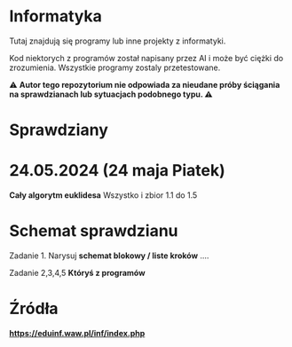 # Informatyka
Tutaj znajdują się programy lub inne projekty z informatyki.

Kod niektorych z programów został napisany przez AI i może być ciężki do zrozumienia. Wszystkie programy zostaly przetestowane.

:warning: **Autor tego repozytorium nie odpowiada za nieudane próby ściągania na sprawdzianach lub sytuacjach podobnego typu. :warning:**
# Sprawdziany

<!-- Kazdy sprawdzian na godzinę 5 zadan jeden obowiązkowy lub dwa z algorytmow, 2 z c++ i 2 z pythona -->

<!-- # 05.03.2024  (5 marca Wtorek) -->
<!--  **Liczby pierwsze i złożone** -->
<!--  Zestawy zadań: Operacje wyjscia wejscia, instrukcje warunkowe -->
<!-- # 19.03.2024  (19 marca Wtorek) -->
<!-- **Sito Erastotenesa** (Pierwsze 3 pdfy bez sita atkina Bernsteina) i wszystko co wczesniej, z zadań 1.1 do 1.3 -->
<!-- # 19.04.2024 (19 kwietnia Piątek)
**Liczby + sito + dzialania w systemach innych niz dziesietny do pierwszego programu z odejmowania**,bez Millera rabina i Fermata z zadan 1.1 do 1.4 -->
# 24.05.2024 (24 maja Piatek) 
**Cały algorytm euklidesa**  Wszystko i zbior 1.1 do 1.5

# Schemat sprawdzianu

Zadanie 1. Narysuj **schemat blokowy / liste kroków** ....

Zadanie 2,3,4,5 **Któryś z programów** 

# Źródła
**https://eduinf.waw.pl/inf/index.php**
